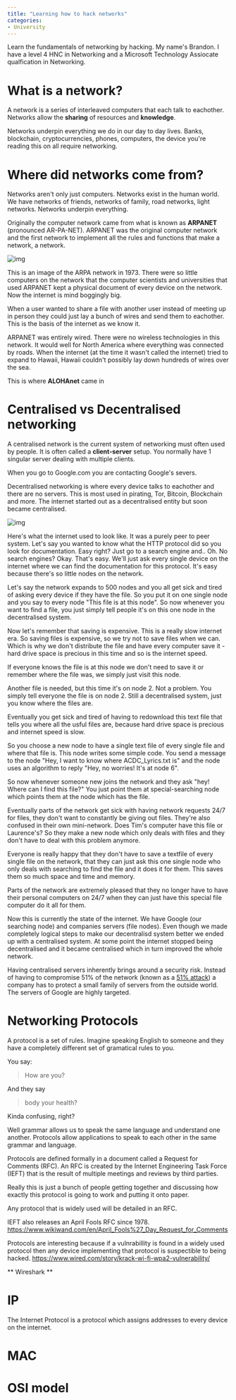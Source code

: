 ```yaml
---
title: "Learning how to hack networks"
categories:
- University
---
```


Learn the fundamentals of networking by hacking. My name's Brandon. I have a level 4 HNC in Networking and a Microsoft Technology Assiocate qualfication in Networking.

# What is a network?

A network is a series of interleaved computers that each talk to eachother. Networks allow the __sharing__ of resources and __knowledge__.

Networks underpin everything we do in our day to day lives. Banks, blockchain, cryptocurrencies, phones, computers, the device you're reading this on all require networking.

# Where did networks come from?

Networks aren't only just computers. Networks exist in the human world. We have networks of friends, networks of family, road networks, light networks. Networks underpin everything.

Originally the computer network came from what is known as **ARPANET** (pronounced AR-PA-NET). ARPANET was the original computer network and the first network to implement all the rules and functions that make a network, a network.

![img](https://en.wikipedia.org/wiki/ARPANET#/media/File:Arpanet_map_1973.jpg)

This is an image of the ARPA network in 1973. There were so little computers on the network that the computer scientists and universities that used ARPANET kept a physical document of every device on the network. Now the internet is mind boggingly big.

When a user wanted to share a file with another user instead of meeting up in person they could just lay a bunch of wires and send them to eachother. This is the basis of the internet as we know it.

ARPANET was entirely wired. There were no wireless technologies in this network. It would well for North America where everything was connected by roads. When the internet (at the time it wasn't called the internet) tried to expand to Hawaii, Hawaii couldn't possibly lay down hundreds of wires over the sea. 

This is where **ALOHAnet** came in

# Centralised vs Decentralised networking

A centralised network is the current system of networking must often used by people. It is often called a **client-server** setup. You normally have 1 singular server dealing with multiple clients.

When you go to Google.com you are contacting Google's severs.

Decentralised networking is where every device talks to eachother and there are no servers. This is most used in pirating, Tor, Bitcoin, Blockchain and more. The internet started out as a decentralised entity but soon became centralised.

![img](https://qzprod.files.wordpress.com/2016/12/arpanet-logical-map-of-the-internet-september-1973.gif?w=633)

Here's what the internet used to look like. It was a purely peer to peer system. Let's say you wanted to know what the HTTP protocol did so you look for documentation. Easy right? Just go to a search engine and.. Oh. No search engines? Okay. That's easy. We'll just ask every single device on the internet where we can find the documentation for this protocol. It's easy because there's so little nodes on the network.

Let's say the network expands to 500 nodes and you all get sick and tired of asking every device if they have the file. So you put it on one single node and you say to every node "This file is at this node". So now whenever you want to find a file, you just simply tell people it's on this one node in the decentralised system.

Now let's remember that saving is expensive. This is a really slow internet era. So saving files is expensive, so we try not to save files when we can. Which is why we don't distribute the file and have every computer save it - hard drive space is precious in this time  and so is the internet speed. 

If everyone knows the file is at this node we don't need to save it or remember where the file was, we simply just visit this node.

Another file is needed, but this time it's on node 2. Not a problem. You simply tell everyone the file is on node 2. Still a decentralised system, just you know where the files are.

Eventually you get sick and tired of having to redownload this text file that tells you where all the usful files are, because hard drive space is precious and internet speed is slow. 

So you choose a new node to have a single text file of every single file and where that file is. This node writes some simple code. You send a message to the node "Hey, I want to know where ACDC_Lyrics.txt is" and the node uses an algorithm to reply "Hey, no worries! It's at node 6".

So now whenever someone new joins the network and they ask "hey! Where can I find this file?" You just point them at special-searching node which points them at the node which has the file.

Eventually parts of the network get sick with having network requests 24/7 for files, they don't want to constantly be giving out files. They're also confused in their own mini-network. Does Tim's computer have this file or Laurence's? So they make a new node which only deals with files and they don't have to deal with this problem anymore.

Everyone is really happy that they don't have to save a textfile of every single file on the network, that they can just ask this one single node who only deals with searching to find the file and it does it for them. This saves them so much space and time and memory.

Parts of the network are extremely pleased that they no longer have to have their personal computers on 24/7 when they can just have this special file computer do it all for them.

Now this is currently the state of the internet. We have Google (our searching node) and companies servers (file nodes). Even though we made completely logical steps to make our decentralisd system better we ended up with a centralised system. At some point the internet stopped being decentralised and it became centralised which in turn improved the whole network.

Having centralised servers inherently brings around a security risk. Instead of having to compromise 51% of the network (known as a [51% attack](https://learncryptography.com/cryptocurrency/51-attack)) a company has to protect a small family of servers from the outside world. The servers of Google are highly targeted.

# Networking Protocols

A protocol is a set of rules. Imagine speaking English to someone and they have a completely different set of gramatical rules to you.

You say:

> How are you?

And they say

> body your health?

Kinda confusing, right?

Well grammar allows us to speak the same language and understand one another.
Protocols allow applications to speak to each other in the same grammar and language.

Protocols are defined formally in a document called a Request for Comments (RFC). An RFC is created by the Internet Engineering Task Force (IEFT) that is the result of multiple meetings and reviews by third parties.

Really this is just a bunch of people getting together and discussing how exactly this protocol is going to work and putting it onto paper.

Any protocol that is widely used will be detailed in an RFC.

IEFT also releases an April Fools RFC since 1978. https://www.wikiwand.com/en/April_Fools%27_Day_Request_for_Comments

Protocols are interesting because if a vulnrabillity is found in a widely used protocol then any device implementing that protocol is suspectible to being hacked.
https://www.wired.com/story/krack-wi-fi-wpa2-vulnerability/

** Wireshark **

# IP

The Internet Protocol is a protocol which assigns addresses to every device on the internet.

# MAC

# OSI model